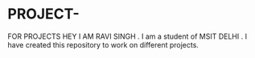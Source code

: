 # PROJECT-
FOR PROJECTS
HEY I AM RAVI SINGH .
I am a student of MSIT DELHI .
I have created this repository to work on different projects.
